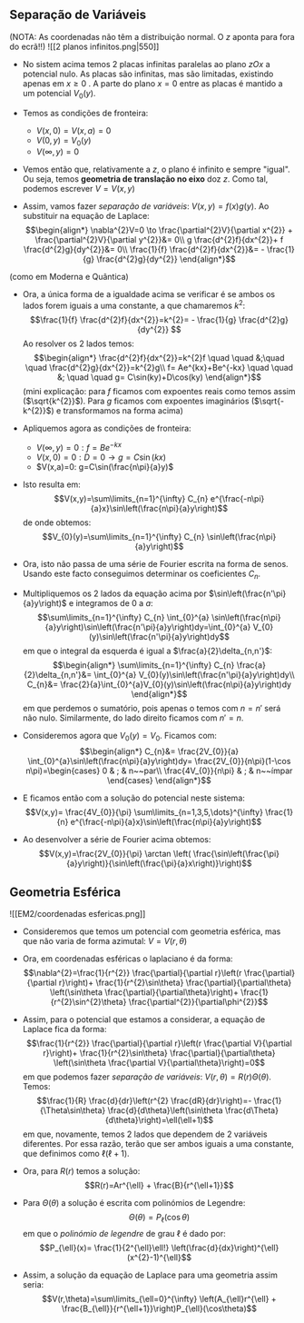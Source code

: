## Separação de Variáveis
(NOTA: As coordenadas não têm a distribuição normal. O $z$ aponta para fora do ecrã!!)
![[2 planos infinitos.png|550]]
- No sistem acima temos 2 placas infinitas paralelas ao plano $zOx$ a potencial nulo. As placas são infinitas, mas são limitadas, existindo apenas em $x\ge0$ . A parte do plano $x=0$ entre as placas é mantido a um potencial $V_{0}(y)$.
- Temos as condições de fronteira:
    - $V(x,0)=V(x,a)=0$
    - $V(0,y)=V_{0}(y)$
    - $V(\infty,y)=0$

- Vemos então que, relativamente a $z$, o plano é infinito e sempre "igual". Ou seja, temos **geometria de translação no eixo** doz $z$. Como tal, podemos escrever $V=V(x,y)$
- Assim, vamos fazer *separação de variáveis*: $V(x,y)=f(x)g(y)$. Ao substituir na equação de Laplace:
$$\begin{align*}
\nabla^{2}V=0 \to \frac{\partial^{2}V}{\partial x^{2}} + \frac{\partial^{2}V}{\partial y^{2}}&= 0\\
g \frac{d^{2}f}{dx^{2}}+ f \frac{d^{2}g}{dy^{2}}&= 0\\
\frac{1}{f} \frac{d^{2}f}{dx^{2}}&= - \frac{1}{g} \frac{d^{2}g}{dy^{2}} 
\end{align*}$$

(como em Moderna e Quântica)
- Ora, a única forma de a igualdade acima se verificar é se ambos os lados forem iguais a uma constante, a que chamaremos $k^{2}$:
$$\frac{1}{f} \frac{d^{2}f}{dx^{2}}=k^{2}= - \frac{1}{g} \frac{d^{2}g}{dy^{2}} $$
Ao resolver os 2 lados temos:
$$\begin{align*}
\frac{d^{2}f}{dx^{2}}=k^{2}f \quad \quad &;\quad \quad \frac{d^{2}g}{dx^{2}}=k^{2}g\\
f= Ae^{kx}+Be^{-kx} \quad \quad &; \quad \quad g= C\sin(ky)+D\cos(ky)
\end{align*}$$
(mini explicação: para $f$ ficamos com expoentes reais como temos assim ($\sqrt{k^{2}}$). Para $g$ ficamos com expoentes imaginários ($\sqrt{-k^{2}}$) e transformamos na forma acima)

- Apliquemos agora as condições de fronteira:
    - $V(\infty,y)=0: f=B e^{-kx}$
    - $V(x,0)=0: D=0 \to g=C\sin(kx)$ 
    - $V(x,a)=0: g=C\sin(\frac{n\pi}{a}y)$

- Isto resulta em:
$$V(x,y)=\sum\limits_{n=1}^{\infty} C_{n} e^{\frac{-n\pi}{a}x}\sin\left(\frac{n\pi}{a}y\right)$$
de onde obtemos:
$$V_{0}(y)=\sum\limits_{n=1}^{\infty} C_{n} \sin\left(\frac{n\pi}{a}y\right)$$
- Ora, isto não passa de uma série de Fourier escrita na forma de senos. Usando este facto conseguimos determinar os coeficientes $C_{n}$.
- Multipliquemos os 2 lados da equação acima por $\sin\left(\frac{n'\pi}{a}y\right)$ e integramos de $0$ a $a$:
$$\sum\limits_{n=1}^{\infty} C_{n} \int_{0}^{a} \sin\left(\frac{n\pi}{a}y\right)\sin\left(\frac{n'\pi}{a}y\right)dy=\int_{0}^{a} V_{0}(y)\sin\left(\frac{n'\pi}{a}y\right)dy$$
em que o integral da esquerda é igual a $\frac{a}{2}\delta_{n,n'}$:
$$\begin{align*}
\sum\limits_{n=1}^{\infty} C_{n} \frac{a}{2}\delta_{n,n'}&= \int_{0}^{a} V_{0}(y)\sin\left(\frac{n'\pi}{a}y\right)dy\\
C_{n}&= \frac{2}{a}\int_{0}^{a}V_{0}(y)\sin\left(\frac{n\pi}{a}y\right)dy
\end{align*}$$
em que perdemos o sumatório, pois apenas o temos com $n=n'$ será não nulo. Similarmente, do lado direito ficamos com $n'=n$.
- Consideremos agora que $V_{0}(y)=V_{0}$. Ficamos com:
$$\begin{align*}
C_{n}&= \frac{2V_{0}}{a} \int_{0}^{a}\sin\left(\frac{n\pi}{a}y\right)dy= \frac{2V_{0}}{n\pi}(1-\cos n\pi)=\begin{cases}
0 & ; & n~~par\\ \frac{4V_{0}}{n\pi}  & ; & n~~ímpar
\end{cases}
\end{align*}$$
- E ficamos então com a solução do potencial neste sistema:
$$V(x,y)= \frac{4V_{0}}{\pi} \sum\limits_{n=1,3,5,\dots}^{\infty} \frac{1}{n} e^{\frac{-n\pi}{a}x}\sin\left(\frac{n\pi}{a}y\right)$$
- Ao desenvolver a série de Fourier acima obtemos:
$$V(x,y)=\frac{2V_{0}}{\pi} \arctan \left( \frac{\sin\left(\frac{\pi}{a}y\right)}{\sin\left(\frac{\pi}{a}x\right)}\right)$$

## Geometria Esférica
![[EM2/coordenadas esfericas.png]]
- Consideremos que temos um potencial com geometria esférica, mas que não varia de forma azimutal: $V=V(r,\theta)$
- Ora, em coordenadas esféricas o laplaciano é da forma:
$$\nabla^{2}=\frac{1}{r^{2}} \frac{\partial}{\partial r}\left(r \frac{\partial}{\partial r}\right)+ \frac{1}{r^{2}\sin\theta} \frac{\partial}{\partial\theta} \left(\sin\theta \frac{\partial}{\partial\theta}\right)+ \frac{1}{r^{2}\sin^{2}\theta} \frac{\partial^{2}}{\partial\phi^{2}}$$
- Assim, para o potencial que estamos a considerar, a equação de Laplace fica da forma:
$$\frac{1}{r^{2}} \frac{\partial}{\partial r}\left(r \frac{\partial V}{\partial r}\right)+ \frac{1}{r^{2}\sin\theta} \frac{\partial}{\partial\theta} \left(\sin\theta \frac{\partial V}{\partial\theta}\right)=0$$
em que podemos fazer *separação de variáveis*: $V(r, \theta)=R(r)\Theta(\theta)$. Temos:
$$\frac{1}{R} \frac{d}{dr}\left(r^{2} \frac{dR}{dr}\right)=- \frac{1}{\Theta\sin\theta} \frac{d}{d\theta}\left(\sin\theta \frac{d\Theta}{d\theta}\right)=\ell(\ell+1)$$
em que, novamente, temos 2 lados que dependem de 2 variáveis diferentes. Por essa razão, terão que ser ambos iguais a uma constante, que definimos como $\ell(\ell+1)$.

- Ora, para $R(r)$ temos a solução:
$$R(r)=Ar^{\ell} + \frac{B}{r^{\ell+1}}$$
- Para $\Theta(\theta)$ a solução é escrita com polinómios de Legendre:
$$\Theta(\theta)= P_{\ell} (\cos\theta)$$
em que o *polinómio de legendre* de grau $\ell$ é dado por:
$$P_{\ell}(x)= \frac{1}{2^{\ell}\ell!} \left(\frac{d}{dx}\right)^{\ell}(x^{2}-1)^{\ell}$$
- Assim, a solução da equação de Laplace para uma geometria assim seria:
$$V(r,\theta)=\sum\limits_{\ell=0}^{\infty} \left(A_{\ell}r^{\ell} + \frac{B_{\ell}}{r^{\ell+1}}\right)P_{\ell}(\cos\theta)$$
